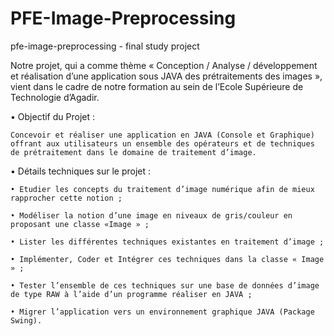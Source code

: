 # PFE-Image-Preprocessing

pfe-image-preprocessing - final study project

 Notre projet, qui a comme thème « Conception / Analyse / développement et réalisation d’une application sous JAVA des prétraitements des images », vient dans le cadre de notre formation au sein de l’Ecole Supérieure de Technologie d’Agadir.

  • Objectif du Projet :
  
    Concevoir et réaliser une application en JAVA (Console et Graphique) offrant aux utilisateurs un ensemble des opérateurs et de techniques de prétraitement dans le domaine de traitement d’image.

  • Détails techniques sur le projet :
  
	• Etudier les concepts du traitement d’image numérique afin de mieux rapprocher cette notion ;
	
	• Modéliser la notion d’une image en niveaux de gris/couleur en proposant une classe «Image » ;
	
	• Lister les différentes techniques existantes en traitement d’image ;
	
	• Implémenter, Coder et Intégrer ces techniques dans la classe « Image » ;
	
	• Tester l’ensemble de ces techniques sur une base de données d’image de type RAW à l’aide d’un programme réaliser en JAVA ;
	
	• Migrer l’application vers un environnement graphique JAVA (Package Swing).
